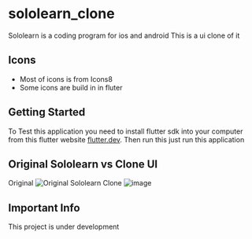 # sololearn_clone

Sololearn is a coding program for ios and android 
This is a ui clone of it

## Icons

- Most of icons is from Icons8
- Some icons are build in in fluter

## Getting Started
To Test this application you need to install flutter sdk into your computer from this flutter website [flutter.dev](https://docs.flutter.dev/get-started/install).
Then run this just run this application

## Original Sololearn vs Clone UI
Original
![Original Sololearn](https://github.com/GoodCoder27/Sololearn-Clone/assets/138159225/ffe5c79d-e616-41ee-9c1b-dd4deb869bfa)
Clone
![image](https://github.com/GoodCoder27/Sololearn-Clone/assets/138159225/d53811fb-7c66-4e44-bfff-23199ab61be4)

## Important Info

This project is under development
